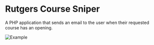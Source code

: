 # Rutgers Course Sniper
A PHP application that sends an email to the user when their requested course has an opening.

![Example](https://i.imgur.com/2KTwPjU.png)
